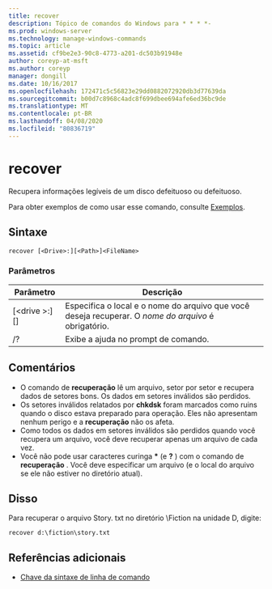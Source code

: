 ```yaml
---
title: recover
description: Tópico de comandos do Windows para * * * *-
ms.prod: windows-server
ms.technology: manage-windows-commands
ms.topic: article
ms.assetid: cf9be2e3-90c8-4773-a201-dc503b91948e
author: coreyp-at-msft
ms.author: coreyp
manager: dongill
ms.date: 10/16/2017
ms.openlocfilehash: 172471c5c56823e29dd0882072920db3d77639da
ms.sourcegitcommit: b00d7c8968c4adc8f699dbee694afe6ed36bc9de
ms.translationtype: MT
ms.contentlocale: pt-BR
ms.lasthandoff: 04/08/2020
ms.locfileid: "80836719"
---
```

# <a name="recover"></a>recover



Recupera informações legíveis de um disco defeituoso ou defeituoso.

Para obter exemplos de como usar esse comando, consulte [Exemplos](#BKMK_examples).

## <a name="syntax"></a>Sintaxe

```
recover [<Drive>:][<Path>]<FileName>
```

### <a name="parameters"></a>Parâmetros

|           Parâmetro           |                                          Descrição                                          |
|-------------------------------|-----------------------------------------------------------------------------------------------|
| [\<drive >:] [<Path>]<FileName> | Especifica o local e o nome do arquivo que você deseja recuperar. O *nome do arquivo* é obrigatório. |
|              /?               |                             Exibe a ajuda no prompt de comando.                              |

## <a name="remarks"></a>Comentários

-   O comando de **recuperação** lê um arquivo, setor por setor e recupera dados de setores bons. Os dados em setores inválidos são perdidos.
-   Os setores inválidos relatados por **chkdsk** foram marcados como ruins quando o disco estava preparado para operação. Eles não apresentam nenhum perigo e a **recuperação** não os afeta.
-   Como todos os dados em setores inválidos são perdidos quando você recupera um arquivo, você deve recuperar apenas um arquivo de cada vez.
-   Você não pode usar caracteres curinga **&#42;** (e **?** ) com o comando de **recuperação** . Você deve especificar um arquivo (e o local do arquivo se ele não estiver no diretório atual).

## <a name="examples"></a><a name=BKMK_examples></a>Disso

Para recuperar o arquivo Story. txt no diretório \Fiction na unidade D, digite:
```
recover d:\fiction\story.txt 
```

## <a name="additional-references"></a>Referências adicionais

- [Chave da sintaxe de linha de comando](command-line-syntax-key.md)